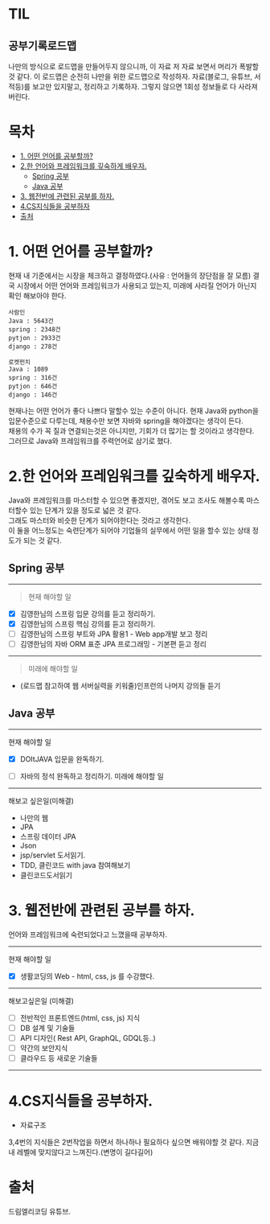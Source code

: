 # TIL
## 공부기록로드맵
나만의 방식으로 로드맵을 만들어두지 않으니까, 이 자료 저 자료 보면서 머리가 폭발할 것 같다.
이 로드맵은 순전히 나만을 위한 로드맵으로 작성하자.
자료(블로그, 유튜브, 서적등)를 보고만 있지말고, 정리하고 기록하자. 그렇지 않으면 1회성 정보들로 다 사라져버린다.

# 목차
- [1. 어떤 언어를 공부할까?](#1-어떤-언어를-공부할까)
- [2.한 언어와 프레임워크를 깊숙하게 배우자.](#2한-언어와-프레임워크를-깊숙하게-배우자)
  * [Spring 공부](#spring-공부)
  * [Java 공부](#java-공부)
- [3. 웹전반에 관련된 공부를 하자.](#3-웹전반에-관련된-공부를-하자)
- [4.CS지식들을 공부하자](#4CS지식들을-공부하자)
- [출처](#--)
# 1. 어떤 언어를 공부할까?
현재 내 기준에서는 시장을 체크하고 결정하였다.(사유 : 언어들의 장단점을 잘 모름)
결국 시장에서 어떤 언어와 프레임워크가 사용되고 있는지, 미래에 사라질 언어가 아닌지 확인 해보아야 한다.
```
사람인
Java : 5643건
spring : 2348건
pytjon : 2933건
django : 278건

로켓펀치
Java : 1089
spring : 316건
pytjon : 646건
django : 146건
```
현재나는 어떤 언어가 좋다 나쁘다 말할수 있는 수준이 아니다. 현재 Java와 python을 입문수준으로 다루는데, 채용수만 보면 자바와 spring을 해야겠다는 생각이 든다.<br>
채용의 수가 꼭 질과 연결되는것은 아니지만, 기회가 더 많기는 할 것이라고 생각한다.<br>
그러므로 Java와 프레임워크를 주력언어로 삼기로 했다.<br>

# 2.한 언어와 프레임워크를 깊숙하게 배우자.
Java와 프레임워크를 마스터할 수 있으면 좋겠지만, 겪어도 보고 조사도 해볼수록 마스터할수 있는 단계가 있을 정도로 넓은 것 같다.<br>
그래도 마스터와 비슷한 단계가 되어야한다는 것라고 생각한다.<br>
이 둘을 어느정도는 숙련단계가 되어야 기업들의 실무에서 어떤 일을 할수 있는 상태 정도가 되는 것 같다.<br>

## Spring 공부
***
> 현재 해야할 일
- [x] 김영한님의 스프링 입문 강의를 듣고 정리하기.
- [x] 김영한님의 스프링 핵심 강의를 듣고 정리하기.
- [ ] 김영한님의 스프링 부트와 JPA 활용1 - Web app개발 보고 정리 
- [ ] 김영한님의 자바 ORM 표준 JPA 프로그래밍 - 기본편 듣고 정리
***
> 미래에 해야할 일
- (로드맵 참고하여 웹 서버실력을 키워줄)인프런의 나머지 강의들 듣기


## Java 공부
***
현재 해야할 일
- [x] DOItJAVA 입문을 완독하기.
- [ ] 자바의 정석 완독하고 정리하기.
미래에 해야할 일


***
해보고 싶은일(미해결)
+ 나만의 웹
+ JPA
+ 스프링 데이터 JPA
+ Json
+ jsp/servlet 도서읽기.
+ TDD, 클린코드 with java 참여해보기
+ 클린코드도서읽기

# 3. 웹전반에 관련된 공부를 하자.
언어와 프레임워크에 숙련되었다고 느꼈을때 공부하자.
***
현재 해야할 일
- [x] 생활코딩의 Web - html, css, js 를 수강했다.
***
해보고싶은일 (미해결)
- [ ] 전반적인 프론트엔드(html, css, js) 지식
- [ ] DB 설계 및 기술들
- [ ] API 디자인( Rest API, GraphQL, GDQL등..)
- [ ] 약간의 보안지식
- [ ] 클라우드 등 새로운 기술들
***
# 4.CS지식들을 공부하자.
+ 자료구조


3,4번의 지식들은 2번작업을 하면서 하나하나 필요하다 싶으면 배워야할 것 같다.
지금 내 레벨에 맞지않다고 느껴진다.(변명이 길다길어)

# 출처
드림엘리코딩 유튜브.




